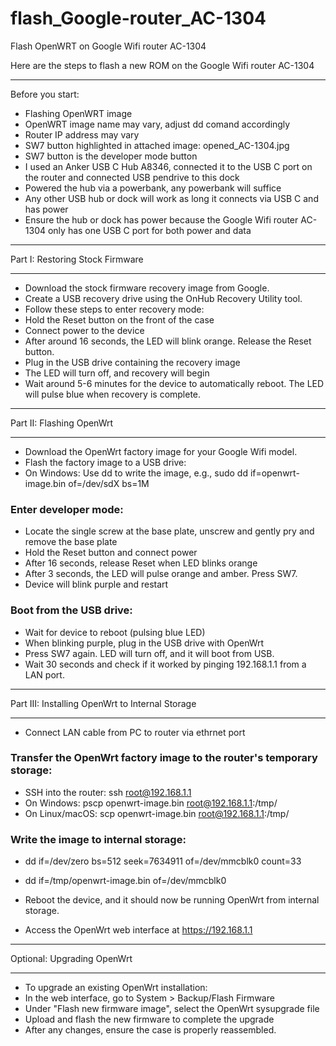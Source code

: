 # flash_Google-router_AC-1304
Flash OpenWRT on Google Wifi router AC-1304

Here are the steps to flash a new ROM on the Google Wifi router AC-1304
******
Before you start:
* Flashing OpenWRT image
* OpenWRT image name may vary, adjust dd comand accordingly
* Router IP address may vary
* SW7 button highlighted in attached image: opened_AC-1304.jpg
* SW7 button is the developer mode button
* I used an Anker USB C Hub A8346, connected it to the USB C port on the router and connected USB pendrive to this dock
* Powered the hub via a powerbank, any powerbank will suffice
* Any other USB hub or dock will work as long it connects via USB C and has power
* Ensure the hub or dock has power because the Google Wifi router AC-1304 only has one USB C port for both power and data


******
Part I: Restoring Stock Firmware
******
* Download the stock firmware recovery image from Google.
* Create a USB recovery drive using the OnHub Recovery Utility tool.
* Follow these steps to enter recovery mode:
* Hold the Reset button on the front of the case
* Connect power to the device
* After around 16 seconds, the LED will blink orange. Release the Reset button.
* Plug in the USB drive containing the recovery image
* The LED will turn off, and recovery will begin
* Wait around 5-6 minutes for the device to automatically reboot. The LED will pulse blue when recovery is complete.

******
Part II: Flashing OpenWrt
******
* Download the OpenWrt factory image for your Google Wifi model.
* Flash the factory image to a USB drive:
* On Windows: Use dd to write the image, e.g., sudo dd if=openwrt-image.bin of=/dev/sdX bs=1M
### Enter developer mode:
* Locate the single screw at the base plate, unscrew and gently pry and remove the base plate
* Hold the Reset button and connect power
* After 16 seconds, release Reset when LED blinks orange
* After 3 seconds, the LED will pulse orange and amber. Press SW7.
* Device will blink purple and restart
### Boot from the USB drive:
* Wait for device to reboot (pulsing blue LED)
* When blinking purple, plug in the USB drive with OpenWrt
* Press SW7 again. LED will turn off, and it will boot from USB.
* Wait 30 seconds and check if it worked by pinging 192.168.1.1 from a LAN port.

******
Part III: Installing OpenWrt to Internal Storage
******
* Connect LAN cable from PC to router via ethrnet port
### Transfer the OpenWrt factory image to the router's temporary storage:
* SSH into the router: ssh root@192.168.1.1
* On Windows: pscp openwrt-image.bin root@192.168.1.1:/tmp/
* On Linux/macOS: scp openwrt-image.bin root@192.168.1.1:/tmp/
### Write the image to internal storage:
* dd if=/dev/zero bs=512 seek=7634911 of=/dev/mmcblk0 count=33
* dd if=/tmp/openwrt-image.bin of=/dev/mmcblk0

* Reboot the device, and it should now be running OpenWrt from internal storage.
* Access the OpenWrt web interface at https://192.168.1.1


******
Optional: Upgrading OpenWrt
******
* To upgrade an existing OpenWrt installation:
* In the web interface, go to System > Backup/Flash Firmware
* Under "Flash new firmware image", select the OpenWrt sysupgrade file
* Upload and flash the new firmware to complete the upgrade
* After any changes, ensure the case is properly reassembled.
